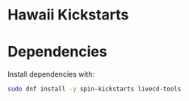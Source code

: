 Hawaii Kickstarts
=================

# Dependencies

Install dependencies with:

```sh
sudo dnf install -y spin-kickstarts livecd-tools
```
